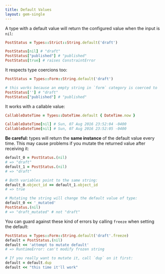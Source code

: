 ```yaml
---
title: Default Values
layout: gem-single
---
```


A type with a default value will return the configured value when the input is `nil`:

``` ruby
PostStatus = Types::Strict::String.default('draft')

PostStatus[nil] # "draft"
PostStatus["published"] # "published"
PostStatus[true] # raises ConstraintError
```

It respects type coercions too:

``` ruby
PostStatus = Types::Form::String.default('draft')

# this works because an empty string in `form` category is coerced to `nil`
PostStatus[''] # "draft"
PostStatus["published"] # "published"
```

It works with a callable value:

``` ruby
CallableDateTime = Types::DateTime.default { DateTime.now }

CallableDateTime[nil] # Sun, 07 Aug 2016 23:52:04 -0400
CallableDateTime[nil] # Sun, 07 Aug 2016 23:52:05 -0400
```

**Be careful:** types will return the **same instance** of the default value every time. This may cause problems if you mutate the returned value after receiving it:

```ruby
default_0 = PostStatus.(nil)
# => "draft"
default_1 = PostStatus.(nil)
# => "draft"

# Both variables point to the same string:
default_0.object_id == default_1.object_id
# => true

# Mutating the string will change the default value of type:
default_0 << '_mutated'
PostStatus.(nil)
# => "draft_mutated" # not "draft"
```

You can guard against these kind of errors by calling `freeze` when setting the default:

```ruby
PostStatus = Types::Form::String.default('draft'.freeze)
default = PostStatus.(nil)
default << 'attempt to mutate default'
# => RuntimeError: can't modify frozen string

# If you really want to mutate it, call `dup` on it first:
default = default.dup
default << "this time it'll work"
```
